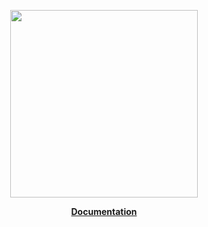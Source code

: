 <p align="center"><a href="https://corets.github.io"><img src="https://corets.github.io/public/logo-github-readme.svg" width="300"/></a></p>

<p align="center"><b><a href="https://__GITHUB_ORGANISATION__.github.io/__GITHUB_ORGANISATION__/__GITHUB_REPOSITORY_NAME__">Documentation</a></b></p>
